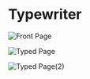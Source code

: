 # Typewriter

![Front Page](https://user-images.githubusercontent.com/112838805/200742791-676581b4-3a2f-4789-9925-8fb99406529b.jpg)

![Typed Page](https://user-images.githubusercontent.com/112838805/200742810-db622c01-9aed-44c4-95df-cf63f543c4f6.jpg)

![Typed Page(2)](https://user-images.githubusercontent.com/112838805/200742803-8e93733f-2c53-42bf-ae0e-26e20986e812.jpg)
